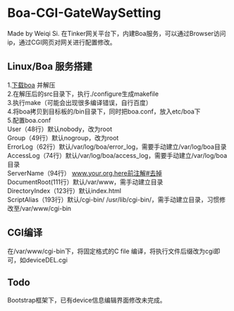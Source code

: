 # Boa-CGI-GateWaySetting

Made by Weiqi Si.
在Tinker网关平台下，内建Boa服务，可以通过Browser访问ip，通过CGI网页对网关进行配置修改。

## Linux/Boa 服务搭建

1.[下载boa](http://www.boa.org/) 并解压<br>
2.在解压后的src目录下，执行./configure生成makefile<br>
3.执行make（可能会出现很多编译错误，自行百度）<br>
4.将boa拷贝到目标板的/bin目录下，同时把boa.conf，放入etc/boa下<br>
5.配置boa.conf <br>
User（48行）默认nobody，改为root<br>
Group（49行）默认nogroup，改为root<br>
ErrorLog（62行）默认/var/log/boa/error_log，需要手动建立/var/log/boa目录<br>
AccessLog（74行）默认/var/log/boa/access_log，需要手动建立/var/log/boa目录<br>
ServerName（94行） www.your.org.here前注解#去掉 <br>
DocumentRoot(111行）默认/var/www，需手动建立目录<br>
DirectoryIndex（123行）默认index.html<br>
ScriptAlias（193行）默认/cgi-bin/ /usr/lib/cgi-bin/，需手动建立目录，习惯修改至/var/www/cgi-bin<br>
	
## CGI编译

在/var/www/cgi-bin下，将固定格式的C file 编译，将执行文件后缀改为cgi即可，如deviceDEL.cgi

## Todo

Bootstrap框架下，已有device信息编辑界面修改未完成。




